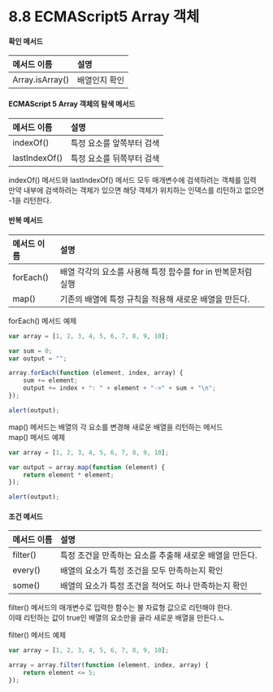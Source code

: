 # 8.8 ECMAScript5 Array 객체

#### 확인 메서드

| 메서드 이름 | 설명 |
| :------------- | :------------- |
| Array.isArray() | 배열인지 확인 |

#### ECMAScript 5 Array 객체의 탐색 메서드

| 메서드 이름 | 설명 |
| :------------- | :------------- |
| indexOf() | 특정 요소를 앞쪽부터 검색 |
| lastIndexOf() | 특정 요소를 뒤쪽부터 검색 |

indexOf() 메서드와 lastIndexOf() 메서드 모두 매개변수에 검색하려는 객체를 입력  
만약 내부에 검색하려는 객체가 있으면 해당 객체가 위치하는 인덱스를 리턴하고 없으면 -1을 리턴한다.

#### 반복 메서드

| 메서드 이름 | 설명 |
| :------------- | :------------- |
| forEach() | 배열 각각의 요소를 사용해 특정 함수를 for in 반복문처럼 실행 |
| map() | 기존의 배열에 특정 규칙을 적용해 새로운 배열을 만든다. |


forEach() 메서드 예제

```javascript
var array = [1, 2, 3, 4, 5, 6, 7, 8, 9, 10];

var sum = 0;
var output = "";  

array.forEach(function (element, index, array) {
    sum += element;
    output += index + ": " + element + "->" + sum + "\n";
});  

alert(output);
```

map() 메서드는 배열의 각 요소를 변경해 새로운 배열을 리턴하는 메서드  
map() 메서드 예제

```javascript
var array = [1, 2, 3, 4, 5, 6, 7, 8, 9, 10];

var output = array.map(function (element) {
    return element * element;
});

alert(output);
```


#### 조건 메서드

| 메서드 이름 | 설명 |
| :------------- | :------------- |
| filter() | 특정 조건을 만족하는 요소를 추출해 새로운 배열을 만든다. |
| every() | 배열의 요소가 특정 조건을 모두 만족하는지 확인 |
| some()  | 배열의 요소가 특정 조건을 적어도 하나 만족하는지 확인 |

filter() 메서드의 매개변수로 입력한 함수는 불 자료형 값으로 리턴해야 한다.  
이때 리턴하는 값이 true인 배열의 요소만을 골라 새로운 배열을 만든다.ㄴ

filter() 메서드 예제
```javascript
var array = [1, 2, 3, 4, 5, 6, 7, 8, 9, 10];

array = array.filter(function (element, index, array) {
    return element <= 5;
});
```
